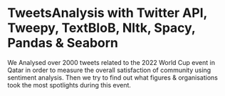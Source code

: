 # TweetsAnalysis with Twitter API, Tweepy, TextBloB, Nltk, Spacy, Pandas & Seaborn

We Analysed over 2000 tweets related to the 2022 World Cup event in Qatar in order to measure the overall satisfaction of community using sentiment analysis. 
Then we try to find out what figures & organisations took the most spotlights during this event.
